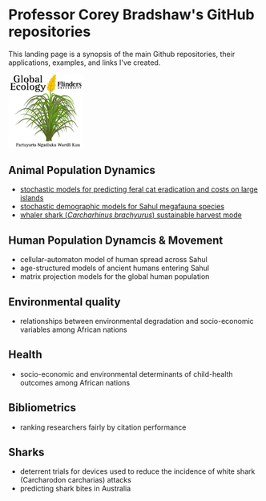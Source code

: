 # Professor Corey Bradshaw's GitHub repositories

This landing page is a synopsis of the main Github repositories, their applications, examples, and links I've created.

<img src="GEL Logo Kaurna.png" alt="Global Ecology Laboratory" width="150" />

## Animal Population Dynamics
- [stochastic models for predicting feral cat eradication and costs on large islands](https://github.com/cjabradshaw/FeralCatEradication)
- [stochastic demographic models for Sahul megafauna species](https://github.com/cjabradshaw/MegafaunaSusceptibility)
- [whaler shark (_Carcharhinus brachyurus_) sustainable harvest mode](https://github.com/cjabradshaw/WhalerSharkModel)

## Human Population Dynamcis & Movement
- cellular-automaton model of human spread across Sahul
- age-structured models of ancient humans entering Sahul
- matrix projection models for the global human population

## Environmental quality
- relationships between environmental degradation and socio-economic variables among African nations

## Health
- socio-economic and environmental determinants of child-health outcomes among African nations

## Bibliometrics
- ranking researchers fairly by citation performance

## Sharks
- deterrent trials for devices used to reduce the incidence of white shark (Carcharodon carcharias) attacks
- predicting shark bites in Australia

